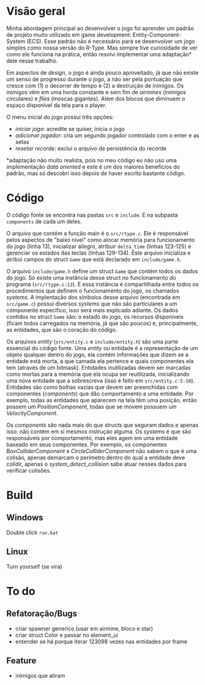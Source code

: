 # Visão geral

Minha abordagem principal ao desenvolver o jogo foi aprender um padrão de projeto muito utilizado em game development: Entity-Component-System (ECS).
Esse padrão não é necessário para se desenvolver um jogo simples como nossa versão do R-Type.
Mas sempre tive curiosidade de ver como ele funciona na prática, então resolvi implementar uma adaptação* dele nesse trabalho.

Em aspectos de *design*, o jogo é ainda pouco aproveitado, já que não existe um senso de progresso durante o jogo, a não ser pela pontuação que cresce com (1) o decorrer de tempo e (2) a destruição de inimigos.
Os inimigos vêm em uma horda constante e sem fim de *airmines* (inimigos circulares) e *flies* (moscas gigantes).
Além dos blocos que diminuem o espaço disponível da tela para o player.

O menu inicial do jogo possui três opções:

- *iniciar jogo*: acredite se quiser, inicia o jogo
- *adicionar jogador*: cria um segundo jogador controlado com o enter e as setas
- *resetar recorde*: exclui o arquivo de persistência do recorde

*adaptação não muito realista, pois no meu código eu não uso uma implementação *data oriented* e este é um dos maiores benefícios do padrão, mas só descobri isso depois de haver escrito bastante código.

# Código

O código fonte se encontra nas pastas `src` e `include`. E na subpasta `components` de cada um deles.

O arquivo que contém a função main é o `src/rtype.c`.
Ele é responsável pelos aspectos de "baixo nível" como alocar memória para funcionamento do jogo (linha 13), inicializar allegro, atribuir `delta_time` (linhas 123-125) e gerenciar os estados das teclas (linhas 129-134).
Este arquivo inicializa e atribui campos do struct `Game` que está declarado em `include/game.h`.

O arquivo `include/game.h` define um struct `Game` que contém todos os dados do jogo.
Só existe uma instância desse struct no funcionamento do programa (`src/rtype.c:13`).
E essa instância é compartilhada entre todos os procedimentos que definem o funcionamento do jogo, os chamados *systems*.
A implentação dos símbolos desse arquivo (encontrada em `src/game.c`) possui diversos *systems* que não são particulares a um componente específico, isso será mais explicado adiante.
Os dados contidos no struct `Game` são: o estado do jogo, os recursos disponíveis (ficam todos carregados na memória, já que são poucos) e, principalmente, as entidades, que são o coração do código.

Os arquivos *entity* (`src/entity.c` e `include/entity.h`) são uma parte essencial do código fonte.
Uma *entity* ou entidade é a representação de um objeto qualquer dentro do jogo, ela contém informações que dizem se a entidade está morta, a que camada ela pertence e quais componentes ela tem (através de um bitmask).
Entidades inutilizadas devem ser marcadas como mortas para a memória que ela ocupa ser reutilizada, inicializando uma nova entidade que a sobrescreva (isso é feito em `src/entity.c:5-10`).
Entidades são como bolhas vazias que devem ser preenchidas com componentes (*components*) que dão comportamento a uma entidade.
Por exemplo, todas as entidades que aparecem na tela têm uma posição, então possem um *PositionComponent*, todas que se movem possuem um *VelocityComponent*.

Os *components* são nada mais do que structs que seguram dados e apenas isso: não contém em si mesmos instrução alguma.
Os *systems* é que são responsáveis por comportamento, mas eles agem em uma entidade baseado em seus componentes.
Por exemplo, os componentes *BoxColliderComponent* e *CircleColliderComponent* não sabem o que é uma colisão, apenas demarcam o perímetro dentro do qual a entidade deve colidir, apenas o *system_detect_collision* sabe atuar nesses dados para verificar colisões.

# Build

## Windows
Double click `run.bat`

## Linux
Turn yourself (se vira)

# To do

## Refatoração/Bugs

- criar spawner generico (usar em airmine, bloco e star)
- criar struct Color e passar no element_ui
- entender se há porque iterar 123098 vezes nas entidades por frame

## Feature

- inimigos que atiram

